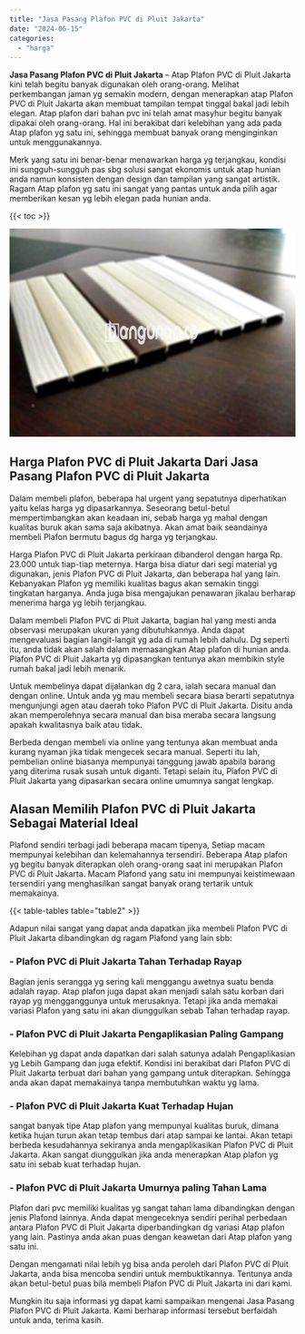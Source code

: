 ```yaml
---
title: "Jasa Pasang Plafon PVC di Pluit Jakarta"
date: "2024-06-15"
categories: 
  - "harga"
---
```


**Jasa Pasang Plafon PVC di Pluit Jakarta** – Atap Plafon PVC di Pluit Jakarta kini telah begitu banyak digunakan oleh orang-orang. Melihat perkembangan jaman yg semakin modern, dengan menerapkan atap Plafon PVC di Pluit Jakarta akan membuat tampilan tempat tinggal bakal jadi lebih elegan. Atap plafon dari bahan pvc ini telah amat masyhur begitu banyak dipakai oleh orang-orang. Hal ini berakibat dari kelebihan yang ada pada Atap plafon yg satu ini, sehingga membuat banyak orang menginginkan untuk menggunakannya.

Merk yang satu ini benar-benar menawarkan harga yg terjangkau, kondisi ini sungguh-sungguh pas sbg solusi sangat ekonomis untuk atap hunian anda namun konsisten dengan design dan tampilan yang sangat artistik. Ragam Atap plafon yg satu ini sangat yang pantas untuk anda pilih agar memberikan kesan yg lebih elegan pada hunian anda.

{{< toc >}}

![Jasa Pasang Plafon PVC di Pluit Jakarta](/images/flafond-pvc-murah22.png)

## Harga Plafon PVC di Pluit Jakarta Dari Jasa Pasang Plafon PVC di Pluit Jakarta

Dalam membeli plafon, beberapa hal urgent yang sepatutnya diperhatikan yaitu kelas harga yg dipasarkannya. Seseorang betul-betul mempertimbangkan akan keadaan ini, sebab harga yg mahal dengan kualitas buruk akan sama saja akibatnya. Akan amat baik seandainya membeli Plafon bermutu bagus dg harga yg terjangkau.

Harga Plafon PVC di Pluit Jakarta perkiraan dibanderol dengan harga Rp. 23.000 untuk tiap-tiap meternya. Harga bisa diatur dari segi material yg digunakan, jenis Plafon PVC di Pluit Jakarta, dan beberapa hal yang lain. Kebanyakan Plafon yg memiliki kualitas bagus akan semakin tinggi tingkatan harganya. Anda juga bisa mengajukan penawaran jikalau berharap menerima harga yg lebih terjangkau.

Dalam membeli Plafon PVC di Pluit Jakarta, bagian hal yang mesti anda observasi merupakan ukuran yang dibutuhkannya. Anda dapat mengevaluasi bagian langit-langit yg ada di rumah lebih dahulu. Dg seperti itu, anda tidak akan salah dalam memasangkan Atap plafon di hunian anda. Plafon PVC di Pluit Jakarta yg dipasangkan tentunya akan membikin style rumah bakal jadi lebih menarik.

Untuk membelinya dapat dijalankan dg 2 cara, ialah secara manual dan dengan online. Untuk anda yg mau membeli secara biasa berarti sepatutnya mengunjungi agen atau daerah toko Plafon PVC di Pluit Jakarta. Disitu anda akan memperolehnya secara manual dan bisa meraba secara langsung apakah kwalitasnya baik atau tidak.

Berbeda dengan membeli via online yang tentunya akan membuat anda kurang nyaman jika tidak mengecek secara manual. Seperti itu lah, pembelian online biasanya mempunyai tanggung jawab apabila barang yang diterima rusak susah untuk diganti. Tetapi selain itu, Plafon PVC di Pluit Jakarta yang dipasarkan secara online umumnya sangat lengkap.

## Alasan Memilih Plafon PVC di Pluit Jakarta Sebagai Material Ideal

Plafond sendiri terbagi jadi beberapa macam tipenya, Setiap macam mempunyai kelebihan dan kelemahannya tersendiri. Beberapa Atap plafon yg begitu banyak diterapkan oleh orang-orang saat ini merupakan Plafon PVC di Pluit Jakarta. Macam Plafond yang satu ini mempunyai keistimewaan tersendiri yang menghasilkan sangat banyak orang tertarik untuk memakainya.

{{< table-tables table="table2" >}}

Adapun nilai sangat yang dapat anda dapatkan jika membeli Plafon PVC di Pluit Jakarta dibandingkan dg ragam Plafond yang lain sbb:

### \- Plafon PVC di Pluit Jakarta Tahan Terhadap Rayap

Bagian jenis serangga yg sering kali menggangu awetnya suatu benda adalah rayap. Atap plafon juga dapat akan menjadi salah satu korban dari rayap yg mengganggunya untuk merusaknya. Tetapi jika anda memakai variasi Plafon yang satu ini akan diunggulkan sebab Tahan terhadap rayap.

### \- Plafon PVC di Pluit Jakarta Pengaplikasian Paling Gampang

Kelebihan yg dapat anda dapatkan dari salah satunya adalah Pengaplikasian yg Lebih Gampang dan juga efektif. Kondisi ini berakibat dari Plafon PVC di Pluit Jakarta terbuat dari bahan yang gampang untuk diterapkan. Sehingga anda akan dapat memakainya tanpa membutuhkan waktu yg lama.

### \- Plafon PVC di Pluit Jakarta Kuat Terhadap Hujan

sangat banyak tipe Atap plafon yang mempunyai kualitas buruk, dimana ketika hujan turun akan tetap tembus dari atap sampai ke lantai. Akan tetapi berbeda kesudahannya sekiranya anda mengaplikasikan Plafon PVC di Pluit Jakarta. Akan sangat diunggulkan jika anda menerapkan Atap plafon yg satu ini sebab kuat terhadap hujan.

### \- Plafon PVC di Pluit Jakarta Umurnya paling Tahan Lama

Plafon dari pvc memiliki kualitas yg sangat tahan lama dibandingkan dengan jenis Plafond lainnya. Anda dapat mengeceknya sendiri perihal perbedaan antara Plafon PVC di Pluit Jakarta diperbandingkan dg variasi Atap plafon yang lain. Pastinya anda akan puas dengan keawetan dari Atap plafon yang satu ini.

Dengan mengamati nilai lebih yg bisa anda peroleh dari Plafon PVC di Pluit Jakarta, anda bisa mencoba sendiri untuk membuktikannya. Tentunya anda akan betul-betul puas bila membeli Plafon PVC di Pluit Jakarta ini dari kami.

Mungkin itu saja informasi yg dapat kami sampaikan mengenai Jasa Pasang Plafon PVC di Pluit Jakarta. Kami berharap informasi tersebut berfaidah untuk anda, terima kasih.
